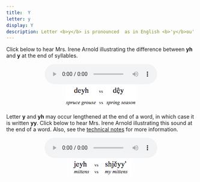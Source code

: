 ```yaml
---
title:  Y
letter: y
display: Y
description: Letter <b>y</b> is pronounced  as in English <b>'y</b>ou' or '<b>y</b>ard'. This sound is common at the end of syllables as well as the beginning. This is a voiced sound (made with the vocal cords vibrating) and is distinct from Tanacross <b>yh</b>, which is the voiceless counterpart of <b>y</b>.
---
```




Click below to hear Mrs. Irene Arnold illustrating the difference between <b>yh</b> and <b>y</b> at the end of syllables.

<center>
<audio controls src="/assets/audio/yh_y_comp.mp3" type="audio/mpeg">Your browser does not support the audio element.</audio><br/>
<img src="/assets/gif/yh_y_comp.gif" border="0">
</center>

Letter <b>y</b> and <b>yh</b> may occur lengthened at the end of a word, in which case it is written <b>yy</b>. Click below to hear Mrs. Irene Arnold illustrating this sound at the end of a word. Also, see the <a href="javascript:tech('y');">technical notes</a> for more information.

<center>
<audio controls src="/assets/audio/yh_yy_comp.mp3" type="audio/mpeg">Your browser does not support the audio element.</audio><br/>
<img src="/assets/gif/yh_yy_comp.gif" border="0">
</center>
